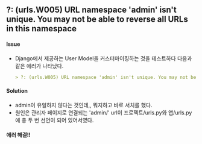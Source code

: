 ## ?: (urls.W005) URL namespace 'admin' isn't unique. You may not be able to reverse all URLs in this namespace



#### Issue

- Django에서 제공하는 User Model을 커스터마이징하는 것을 테스트하다 다음과 같은 에러가 나타났다.

  ```markdown
  > ?: (urls.W005) URL namespace 'admin' isn't unique. You may not be able to reverse all URLs in this namespace
  ```



#### Solution

- admin이 유일하지 않다는 것인데,, 뭐지하고 바로 서치를 했다.
- 원인은 관리자 페이지로 연결되는 'admin/' url이 프로젝트/urls.py와 앱/urls.py에 총 두 번 선언이 되어 있어서였다.



#### **에러 해결!!**

